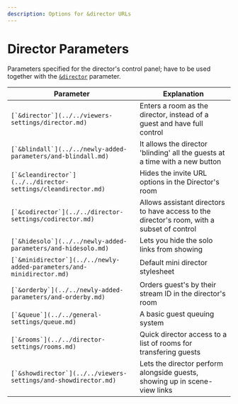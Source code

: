 ```yaml
---
description: Options for &director URLs
---
```


# Director Parameters

Parameters specified for the director's control panel; have to be used together with the [`&director`](../../viewers-settings/director.md) parameter.

| Parameter                                                               | Explanation                                                                                |
| ----------------------------------------------------------------------- | ------------------------------------------------------------------------------------------ |
| ``[`&director`](../../viewers-settings/director.md)``                   | Enters a room as the director, instead of a guest and have full control                    |
| ``[`&blindall`](../../newly-added-parameters/and-blindall.md)``         | It allows the director 'blinding' all the guests at a time with a new button               |
| ``[`&cleandirector`](../../director-settings/cleandirector.md)``        | Hides the invite URL options in the Director's room                                        |
| ``[`&codirector`](../../director-settings/codirector.md)``              | Allows assistant directors to have access to the director's room, with a subset of control |
| ``[`&hidesolo`](../../newly-added-parameters/and-hidesolo.md)``         | Lets you hide the solo links from showing                                                  |
| ``[`&minidirector`](../../newly-added-parameters/and-minidirector.md)`` | Default mini director stylesheet                                                           |
| ``[`&orderby`](../../newly-added-parameters/and-orderby.md)``           | Orders guest's by their stream ID in the director's room                                   |
| ``[`&queue`](../../general-settings/queue.md)``                         | A basic guest queuing system                                                               |
| ``[`&rooms`](../../director-settings/rooms.md)``                        | Quick director access to a list of rooms for transfering guests                            |
| ``[`&showdirector`](../../viewers-settings/and-showdirector.md)``       | Lets the director perform alongside guests, showing up in scene-view links                 |
